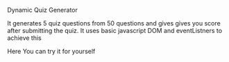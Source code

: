 Dynamic Quiz Generator

It generates 5 quiz questions from 50 questions and gives gives you score after submitting the quiz.
It uses basic javascript DOM and eventListners to achieve this 

Here You can try it for yourself 
